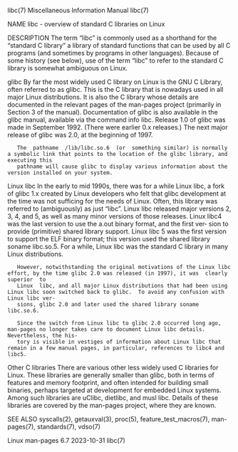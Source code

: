 libc(7)							       Miscellaneous Information Manual							       libc(7)

NAME
       libc - overview of standard C libraries on Linux

DESCRIPTION
       The  term  “libc”  is commonly used as a shorthand for the “standard C library” a library of standard functions that can be used by all C programs (and
       sometimes by programs in other languages).  Because of some history (see below), use of the term “libc” to refer to the standard C library is  somewhat
       ambiguous on Linux.

   glibc
       By  far	the  most widely used C library on Linux is the GNU C Library, often referred to as glibc.  This is the C library that is nowadays used in all
       major Linux distributions.  It is also the C library whose details are documented in the relevant pages of the man-pages project (primarily in  Section
       3 of the manual).  Documentation of glibc is also available in the glibc manual, available via the command info libc.  Release 1.0 of glibc was made in
       September 1992.	(There were earlier 0.x releases.)  The next major release of glibc was 2.0, at the beginning of 1997.

       The  pathname  /lib/libc.so.6  (or  something similar) is normally a symbolic link that points to the location of the glibc library, and executing this
       pathname will cause glibc to display various information about the version installed on your system.

   Linux libc
       In the early to mid 1990s, there was for a while Linux libc, a fork of glibc 1.x created by Linux developers who felt that  glibc  development  at  the
       time  was  not sufficing for the needs of Linux.	 Often, this library was referred to (ambiguously) as just “libc”.  Linux libc released major versions
       2, 3, 4, and 5, as well as many minor versions of those releases.  Linux libc4 was the last version to use the a.out binary format, and the first  ver‐
       sion  to provide (primitive) shared library support.  Linux libc 5 was the first version to support the ELF binary format; this version used the shared
       library soname libc.so.5.  For a while, Linux libc was the standard C library in many Linux distributions.

       However, notwithstanding the original motivations of the Linux libc effort, by the time glibc 2.0 was released (in 1997), it was	 clearly  superior  to
       Linux  libc, and all major Linux distributions that had been using Linux libc soon switched back to glibc.  To avoid any confusion with Linux libc ver‐
       sions, glibc 2.0 and later used the shared library soname libc.so.6.

       Since the switch from Linux libc to glibc 2.0 occurred long ago, man-pages no longer takes care to document Linux libc details.	Nevertheless, the his‐
       tory is visible in vestiges of information about Linux libc that remain in a few manual pages, in particular, references to libc4 and libc5.

   Other C libraries
       There are various other less widely used C libraries for Linux.	These libraries are generally smaller than glibc, both in terms of features and memory
       footprint, and often intended for building small binaries, perhaps targeted at development for  embedded	 Linux	systems.   Among  such	libraries  are
       uClibc, dietlibc, and musl libc.	 Details of these libraries are covered by the man-pages project, where they are known.

SEE ALSO
       syscalls(2), getauxval(3), proc(5), feature_test_macros(7), man-pages(7), standards(7), vdso(7)

Linux man-pages 6.7							  2023-10-31								       libc(7)
